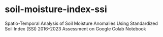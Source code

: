 # soil-moisture-index-ssi
Spatio-Temporal Analysis of Soil Moisture Anomalies Using Standardized Soil Index (SSI) 2016–2023 Assessment on Google Colab Notebook
